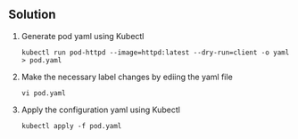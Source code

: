 ## Solution

1. Generate pod yaml using Kubectl

    `kubectl run pod-httpd --image=httpd:latest --dry-run=client -o yaml > pod.yaml`

2. Make the necessary label changes by ediing the yaml file

    `vi pod.yaml`

3. Apply the configuration yaml using Kubectl

    `kubectl apply -f pod.yaml`